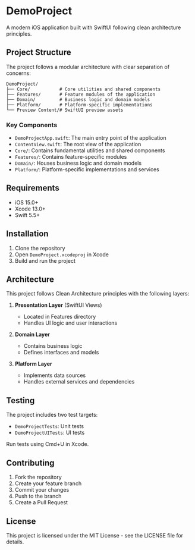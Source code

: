# DemoProject

A modern iOS application built with SwiftUI following clean architecture principles.

## Project Structure

The project follows a modular architecture with clear separation of concerns:

```
DemoProject/
├── Core/           # Core utilities and shared components
├── Features/       # Feature modules of the application
├── Domain/         # Business logic and domain models
├── Platform/       # Platform-specific implementations
└── Preview Content/# SwiftUI preview assets
```

### Key Components

- `DemoProjectApp.swift`: The main entry point of the application
- `ContentView.swift`: The root view of the application
- `Core/`: Contains fundamental utilities and shared components
- `Features/`: Contains feature-specific modules
- `Domain/`: Houses business logic and domain models
- `Platform/`: Platform-specific implementations and services

## Requirements

- iOS 15.0+
- Xcode 13.0+
- Swift 5.5+

## Installation

1. Clone the repository
2. Open `DemoProject.xcodeproj` in Xcode
3. Build and run the project

## Architecture

This project follows Clean Architecture principles with the following layers:

1. **Presentation Layer** (SwiftUI Views)
   - Located in Features directory
   - Handles UI logic and user interactions

2. **Domain Layer**
   - Contains business logic
   - Defines interfaces and models

3. **Platform Layer**
   - Implements data sources
   - Handles external services and dependencies

## Testing

The project includes two test targets:
- `DemoProjectTests`: Unit tests
- `DemoProjectUITests`: UI tests

Run tests using Cmd+U in Xcode.

## Contributing

1. Fork the repository
2. Create your feature branch
3. Commit your changes
4. Push to the branch
5. Create a Pull Request

## License

This project is licensed under the MIT License - see the LICENSE file for details. 